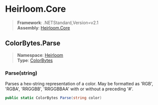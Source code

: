 # Heirloom.Core

> **Framework**: .NETStandard,Version=v2.1  
> **Assembly**: [Heirloom.Core][0]  

## ColorBytes.Parse

> **Namespace**: [Heirloom][0]  
> **Type**: [ColorBytes][1]  

### Parse(string)

Parses a hex-string representation of a color. May be formatted as 'RGB', 'RGBA', 'RRGGBB', 'RRGGBBAA' with or without a preceding '#'.

```cs
public static ColorBytes Parse(string color)
```

[0]: ../../../Heirloom.Core.md
[1]: ../ColorBytes.md
